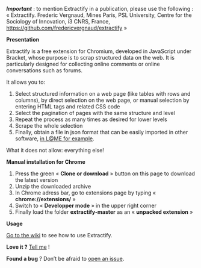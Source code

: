 ***Important*** : to mention Extractify in a publication, please use the following : « Extractify. Frederic Vergnaud, Mines Paris, PSL University, Centre for the Sociology of Innovation, i3 CNRS, France, https://github.com/fredericvergnaud/extractify »

**Presentation**

Extractify is a free extension for Chromium, developed in JavaScript under Bracket, whose purpose is to scrap structured data on the web. It is particularly designed for collecting online comments or online conversations such as forums.

It allows you to: 
1) Select structured information on a web page (like tables with rows and columns), by direct selection on the web page, or manual selection by entering HTML tags and related CSS code
2) Select the pagination of pages with the same structure and level
3) Repeat the process as many times as desired for lower levels
4) Scrape the whole selection
5) Finally, obtain a file in json format that can be easily imported in other software, [in L@ME for example](https://github.com/fredericvergnaud/lame).

What it does not allow: everything else!

**Manual installation for Chrome**

1.	Press the green « **Clone or download** » button on this page to download the latest version
2.  Unzip the downloaded archive
3.	In Chrome adress bar, go to extensions page by typing « **chrome://extensions/** » 
4.  Switch to « **Developper mode** » in the upper right corner
5.  Finally load the folder **extractify-master** as an « **unpacked extension** »

**Usage**

[Go to the wiki](https://github.com/fredericvergnaud/extractify/wiki) to see how to use Extractify.

**Love it ?** [Tell me](mailto:frederic.vergnaud@mines-paristech.fr) !

**Found a bug** ? Don’t be afraid to [open an issue](https://github.com/fredericvergnaud/extractify/issues/new).
